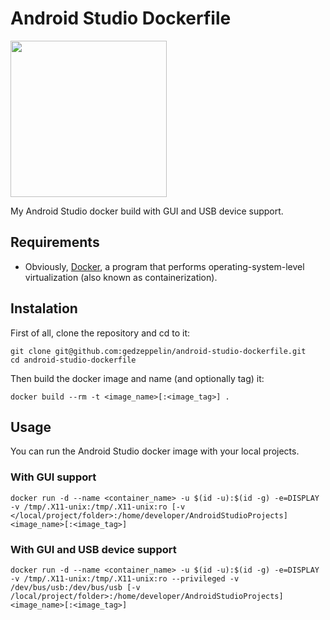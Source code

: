 # Android Studio Dockerfile
<a href="https://hub.docker.com/r/gedzeppelin/android-studio">
  <img src="https://developer.android.com/images/brand/Android_Robot.png"  width="250">
</a>

My Android Studio docker build with GUI and USB device support. 

## Requirements
* Obviously, [Docker](https://www.docker.com/), a program that performs operating-system-level virtualization (also known as containerization).

## Instalation
First of all, clone the repository and cd to it:
```
git clone git@github.com:gedzeppelin/android-studio-dockerfile.git
cd android-studio-dockerfile
```

Then build the docker image and name (and optionally tag) it:
```
docker build --rm -t <image_name>[:<image_tag>] .
```

## Usage
You can run the Android Studio docker image with your local projects.

### With GUI support
```
docker run -d --name <container_name> -u $(id -u):$(id -g) -e=DISPLAY -v /tmp/.X11-unix:/tmp/.X11-unix:ro [-v </local/project/folder>:/home/developer/AndroidStudioProjects] <image_name>[:<image_tag>]
```

### With GUI and USB device support
```
docker run -d --name <container_name> -u $(id -u):$(id -g) -e=DISPLAY -v /tmp/.X11-unix:/tmp/.X11-unix:ro --privileged -v /dev/bus/usb:/dev/bus/usb [-v /local/project/folder>:/home/developer/AndroidStudioProjects] <image_name>[:<image_tag>]
```